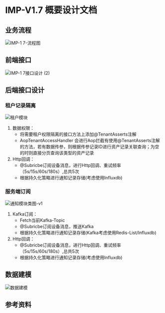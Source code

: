 # IMP-V1.7 概要设计文档
## 业务流程
![IMP-1 7-流程图](https://user-images.githubusercontent.com/18349925/187120272-26ebebc6-5362-44b0-8c44-14858a169ce7.png)
## 前端接口
![IMP-1 7接口设计 (2)](https://user-images.githubusercontent.com/18349925/187120279-494e7ed4-0f95-45d5-8dc0-78f04c91c50f.png)
## 后端接口设计
### 租户记录隔离
![租户模块](https://user-images.githubusercontent.com/18349925/187137676-1dc0944a-0a74-4191-9518-861fc8d730f0.png)
1. 数据权限：
    - 将需要租户权限隔离的接口方法上添加@TenantAsserts注解
    - AopTenantAccessHandler 会进行Aop拦截有使用@TenantAsserts注解的方法，若有数据传参，则根据传参记录ID进行资产记录关联查询；为空的时则直接分页查询该类型的资产记录
2. Http回调：
    - @Subricbe订阅设备消息，进行Http回调、重试频率（5s/15s/60s/180s）,总共5次
    - 根据持久化策略进行通知记录存储(考虑使用Influxdb)
### 服务端订阅
![通知模块类图-v1](https://user-images.githubusercontent.com/18349925/187118434-8f24d0f1-d074-4800-83a5-5fd7dd7ea83d.png)
1. Kafka订阅：
    - Fetch当前Kafka-Topic
    - @Subricbe订阅设备消息，推送Kafka
    - 根据持久化策略进行通知记录存储(Kafka考虑使用Redis-List/Influxdb)
2. Http回调：
    - @Subricbe订阅设备消息，进行Http回调、重试频率（5s/15s/60s/180s）,总共5次
    - 根据持久化策略进行通知记录存储(考虑使用Influxdb)
## 数据建模
![数据建模](https://user-images.githubusercontent.com/18349925/187113929-5ced6d44-e29e-4206-86e6-080eee49133d.png)

## 参考资料

